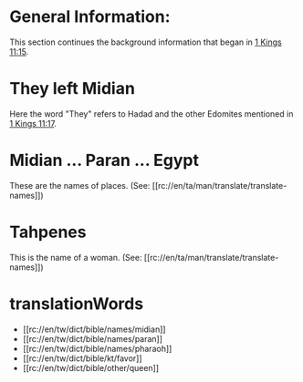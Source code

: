 # General Information:

This section continues the background information that began in [1 Kings 11:15](./14.md).

# They left Midian

Here the word "They" refers to Hadad and the other Edomites mentioned in [1 Kings 11:17](./14.md).

# Midian ... Paran ... Egypt

These are the names of places. (See: [[rc://en/ta/man/translate/translate-names]])

# Tahpenes

This is the name of a woman. (See: [[rc://en/ta/man/translate/translate-names]])

# translationWords

* [[rc://en/tw/dict/bible/names/midian]]
* [[rc://en/tw/dict/bible/names/paran]]
* [[rc://en/tw/dict/bible/names/pharaoh]]
* [[rc://en/tw/dict/bible/kt/favor]]
* [[rc://en/tw/dict/bible/other/queen]]